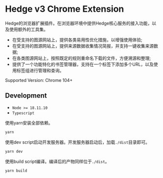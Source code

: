 # Hedge v3 Chrome Extension

Hedge的浏览器扩展插件。在浏览器环境中提供Hedge核心服务的接入功能，以及使用额外的工具集。
* 在受支持的图源网站上，提供各类易用性优化措施，以增强使用体验;
* 在受支持的图源网站上，提供来源数据收集情况简报，并支持一键收集来源数据;
* 在各类图源网站上，按照既定的规则重命名下载的文件，方便溯源和整理;
* 提供了一个功能特化的书签管理器，支持在一个标签下添加多个URL，以及使用标签组进行管理和查询。

Supported Version: Chrome 104+

## Development

* `Node >= 18.11.10`
* `Typescript`

使用yarn安装全部依赖。
```sh
yarn
```

使用dev script启动开发服务器。开发服务器启动后，加载`./dist`目录即可。
```sh
yarn dev
```

使用build script编译。编译后的产物同样位于`./dist`。
```sh
yarn build
```
